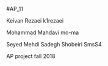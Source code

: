 #AP_11

Keivan Rezaei k1rezaei

Mohammad Mahdavi mo-ma

Seyed Mehdi Sadegh Shobeiri SmsS4

AP project fall 2018
